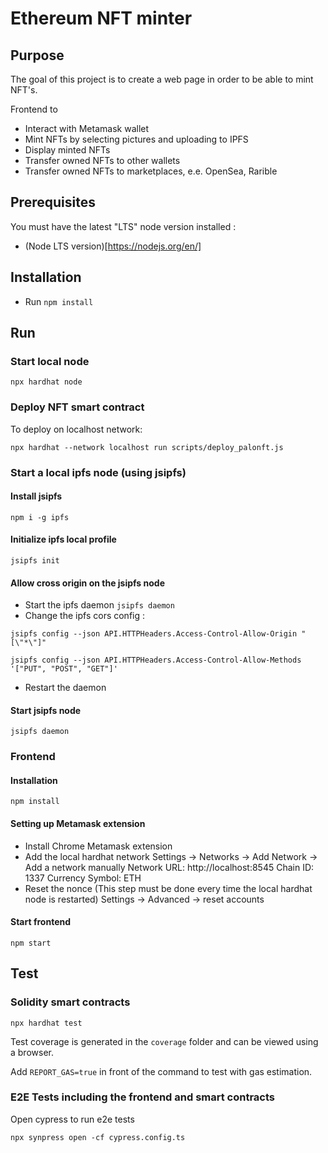 # Ethereum NFT minter

## Purpose

The goal of this project is to create a web page in order to be able to mint NFT's.

Frontend to

- Interact with Metamask wallet
- Mint NFTs by selecting pictures and uploading to IPFS
- Display minted NFTs
- Transfer owned NFTs to other wallets
- Transfer owned NFTs to marketplaces, e.e. OpenSea, Rarible

## Prerequisites

You must have the latest "LTS" node version installed :

- (Node LTS version)[https://nodejs.org/en/]

## Installation

- Run `npm install`

## Run

### Start local node

```
npx hardhat node
```

### Deploy NFT smart contract

To deploy on localhost network:

```
npx hardhat --network localhost run scripts/deploy_palonft.js
```

### Start a local ipfs node (using jsipfs)

#### Install jsipfs

```
npm i -g ipfs
```

#### Initialize ipfs local profile

```
jsipfs init
```

#### Allow cross origin on the jsipfs node

- Start the ipfs daemon `jsipfs daemon`
- Change the ipfs cors config :

```
jsipfs config --json API.HTTPHeaders.Access-Control-Allow-Origin "[\"*\"]"

jsipfs config --json API.HTTPHeaders.Access-Control-Allow-Methods '["PUT", "POST", "GET"]'
```

- Restart the daemon

#### Start jsipfs node

```
jsipfs daemon
```

### Frontend

#### Installation

```
npm install
```

#### Setting up Metamask extension

- Install Chrome Metamask extension
- Add the local hardhat network
  Settings -> Networks -> Add Network -> Add a network manually
  Network URL: http://localhost:8545
  Chain ID: 1337
  Currency Symbol: ETH
- Reset the nonce (This step must be done every time the local hardhat node is restarted)
  Settings -> Advanced -> reset accounts

#### Start frontend

```
npm start
```

## Test

### Solidity smart contracts

```
npx hardhat test
```

Test coverage is generated in the `coverage` folder and can be viewed using a browser.

Add `REPORT_GAS=true` in front of the command to test with gas estimation.

### E2E Tests including the frontend and smart contracts

Open cypress to run e2e tests

```
npx synpress open -cf cypress.config.ts
```
